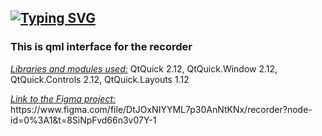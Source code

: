 <a href="https://git.io/typing-svg"><img src="https://readme-typing-svg.demolab.com?font=Fira+Code&pause=1000&width=435&height=30&lines=QML+PROJECT" alt="Typing SVG" /></a>
----------------------------
<h3>This is qml interface for the recorder</h3>
<p><ins><em>Libraries and modules used:</em></ins> QtQuick 2.12, QtQuick.Window 2.12, QtQuick.Controls 2.12, QtQuick.Layouts 1.12</p>
<p><ins><em>Link to the Figma project:</em></ins> https://www.figma.com/file/DtJOxNIYYML7p30AnNtKNx/recorder?node-id=0%3A1&t=8SiNpFvd66n3v07Y-1</p>
